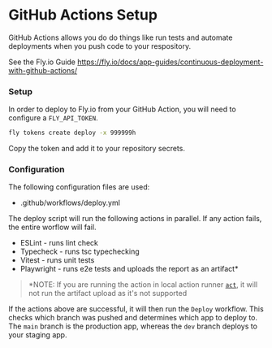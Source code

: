 # GitHub Actions Setup

GitHub Actions allows you do do things like run tests and automate deployments
when you push code to your respository.

See the Fly.io Guide https://fly.io/docs/app-guides/continuous-deployment-with-github-actions/

### Setup

In order to deploy to Fly.io from your GitHub Action, you will need to configure a `FLY_API_TOKEN`.

```bash
fly tokens create deploy -x 999999h
```

Copy the token and add it to your repository secrets.

### Configuration

The following configuration files are used:

- .github/workflows/deploy.yml

The deploy script will run the following actions in parallel. If any action
fails, the entire worflow will fail.

- ESLint - runs lint check
- Typecheck - runs tsc typechecking
- Vitest - runs unit tests
- Playwright - runs e2e tests and uploads the report as an artifact\*

> \*NOTE: If you are running the action in local action runner
> [`act`](https://github.com/nektos/act), it will not run the artifact upload as
> it's not supported

If the actions above are successful, it will then run the `Deploy` workflow.
This checks which branch was pushed and determines which app to deploy to. The
`main` branch is the production app, whereas the `dev` branch deploys to your
staging app.
